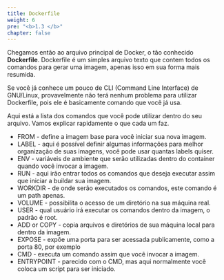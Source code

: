 ```yaml
---
title: Dockerfile
weight: 6
pre: "<b>1.3 </b>"
chapter: false
---
```


Chegamos então ao arquivo principal de Docker, o tão conhecido **Dockerfile**. Dockerfile é um simples arquivo texto que contem todos os comandos para gerar uma imagem, apenas isso em sua forma mais resumida.

Se você já conhece um pouco de CLI (Command Line Interface) de GNU/Linux, provavelmente não terá nenhum problema para utilizar Dockerfile, pois ele é basicamente comando que você já usa.

Aqui está a lista dos comandos que você pode utilizar dentro do seu arquivo. Vamos explicar rapidamente o que cada um faz.

* FROM - define a imagem base para você iniciar sua nova imagem.
* LABEL - aqui é possível definir algumas informações para melhor organização de suas imagens, você pode usar quantas labels quiser.
* ENV - variáveis de ambiente que serão utilizadas dentro do container quando você invocar a imagem.
* RUN - aqui irão entrar todos os comandos que deseja executar assim que iniciar a buildar sua imagem.
* WORKDIR - de onde serão executados os comandos, este comando é um path apenas.
* VOLUME - possibilita o acesso de um diretório na sua máquina real.
* USER - qual usuário irá executar os comandos dentro da imagem, o padrão é root.
* ADD or COPY - copia arquivos e diretórios de sua máquina local para dentro da imagem.
* EXPOSE - expõe uma porta para ser acessada publicamente, como a porta 80, por exemplo
* CMD - executa um comando assim que você invocar a imagem.
* ENTRYPOINT - parecido com o CMD, mas aqui normalmente você coloca um script para ser iniciado.
